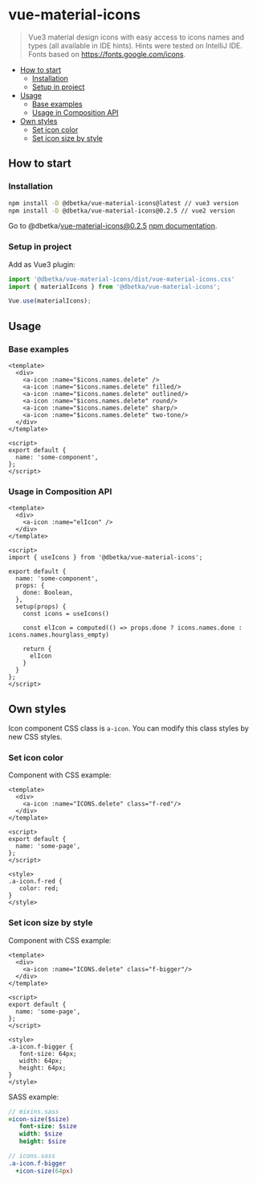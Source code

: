 # vue-material-icons
> Vue3 material design icons with easy access to icons names and types (all available in IDE hints).
Hints were tested on IntelliJ IDE. Fonts based on https://fonts.google.com/icons.

- [How to start](#how-to-start)
  - [Installation](#installation)
  - [Setup in project](#setup-in-project)
- [Usage](#usage)
  - [Base examples](#base-examples)
  - [Usage in Composition API](#usage-in-composition-api)
- [Own styles](#own-styles)
  - [Set icon color](#set-icon-color)
  - [Set icon size by style](#set-icon-size-by-style)

## How to start

### Installation
```bash
npm install -D @dbetka/vue-material-icons@latest // vue3 version
npm install -D @dbetka/vue-material-icons@0.2.5 // vue2 version
```
Go to @dbetka/vue-material-icons@0.2.5 [npm documentation](https://www.npmjs.com/package/@dbetka/vue-material-icons/v/0.2.5).

### Setup in project

Add as Vue3 plugin:
```js
import '@dbetka/vue-material-icons/dist/vue-material-icons.css'
import { materialIcons } from '@dbetka/vue-material-icons';

Vue.use(materialIcons);
```

## Usage

### Base examples
```vue
<template>
  <div>
    <a-icon :name="$icons.names.delete" />
    <a-icon :name="$icons.names.delete" filled/>
    <a-icon :name="$icons.names.delete" outlined/>
    <a-icon :name="$icons.names.delete" round/>
    <a-icon :name="$icons.names.delete" sharp/>
    <a-icon :name="$icons.names.delete" two-tone/>
  </div>
</template>

<script>
export default {
  name: 'some-component',
};
</script>
```

### Usage in Composition API
```vue
<template>
  <div>
    <a-icon :name="elIcon" />
  </div>
</template>

<script>
import { useIcons } from '@dbetka/vue-material-icons';

export default {
  name: 'some-component',
  props: {
    done: Boolean,
  },
  setup(props) {
    const icons = useIcons()
    
    const elIcon = computed(() => props.done ? icons.names.done : icons.names.hourglass_empty)
    
    return {
      elIcon
    }
  }
};
</script>
```

## Own styles
Icon component CSS class is `a-icon`. You can modify this class styles by new CSS styles.

### Set icon color

Component with CSS example:
```vue
<template>
  <div>
    <a-icon :name="ICONS.delete" class="f-red"/>
  </div>
</template>

<script>
export default {
  name: 'some-page',
};
</script>

<style>
.a-icon.f-red {
   color: red;
}
</style>
```

### Set icon size by style

Component with CSS example:
```vue
<template>
  <div>
    <a-icon :name="ICONS.delete" class="f-bigger"/>
  </div>
</template>

<script>
export default {
  name: 'some-page',
};
</script>

<style>
.a-icon.f-bigger {
   font-size: 64px;
   width: 64px;
   height: 64px;
}
</style>
```

SASS example:
```sass
// mixins.sass
=icon-size($size)
   font-size: $size
   width: $size
   height: $size

// icons.sass
.a-icon.f-bigger 
  +icon-size(64px)
```
